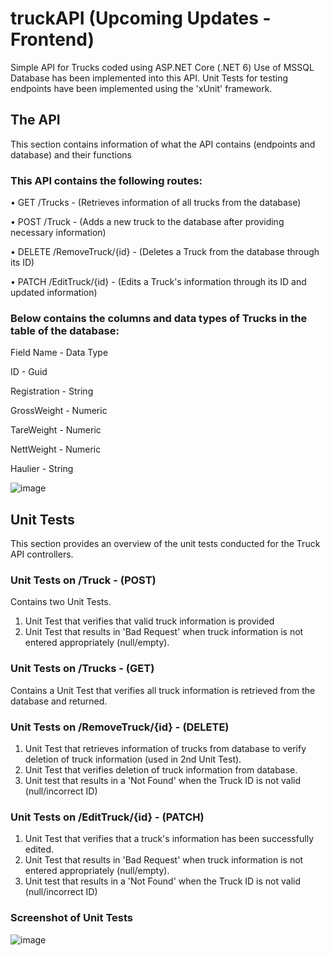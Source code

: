 # truckAPI (Upcoming Updates - Frontend)
Simple API for Trucks coded using ASP.NET Core (.NET 6)
Use of MSSQL Database has been implemented into this API.
Unit Tests for testing endpoints have been implemented using the 'xUnit' framework.

## The API
This section contains information of what the API contains (endpoints and database) and their functions

### This API contains the following routes:

•	GET /Trucks  -  (Retrieves information of all trucks from the database)

•	POST /Truck  -  (Adds a new truck to the database after providing necessary information)

•	DELETE /RemoveTruck/{id}  -  (Deletes a Truck from the database through its ID)

•	PATCH /EditTruck/{id}  - (Edits a Truck's information through its ID and updated information)

### Below contains the columns and data types of Trucks in the table of the database: 

Field Name   -   Data Type 

ID           -   Guid 

Registration -   String 

GrossWeight  -   Numeric 

TareWeight   -   Numeric 

NettWeight   -   Numeric 

Haulier      -   String



![image](https://github.com/venkataprabhav/truckAPI/assets/123014399/9276cd4c-58f2-45a4-848c-0a2ac8003d9d)



## Unit Tests
This section provides an overview of the unit tests conducted for the Truck API controllers.

###	Unit Tests on /Truck - (POST)
Contains two Unit Tests. 
1. Unit Test that verifies that valid truck information is provided 
2. Unit Test that results in 'Bad Request' when truck information is not entered appropriately (null/empty).

### Unit Tests on /Trucks - (GET)
Contains a Unit Test that verifies all truck information is retrieved from the database and returned.

###	Unit Tests on /RemoveTruck/{id} - (DELETE)
1. Unit Test that retrieves information of trucks from database to verify deletion of truck information (used in 2nd Unit Test).
2. Unit Test that verifies deletion of truck information from database.
3. Unit test that results in a 'Not Found' when the Truck ID is not valid (null/incorrect ID)

###	Unit Tests on /EditTruck/{id} - (PATCH)
1. Unit Test that verifies that a truck's information has been successfully edited.
2. Unit Test that results in 'Bad Request' when truck information is not entered appropriately (null/empty).
3. Unit test that results in a 'Not Found' when the Truck ID is not valid (null/incorrect ID)

### Screenshot of Unit Tests
![image](https://github.com/venkataprabhav/truckAPI/assets/123014399/a743de0c-0af1-4a0c-8712-e83d8941c84c)



